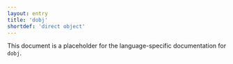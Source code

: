 ```yaml
---
layout: entry
title: 'dobj'
shortdef: 'direct object'
---
```


This document is a placeholder for the language-specific documentation
for `dobj`.
